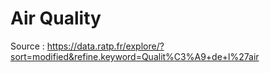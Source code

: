 # Air Quality

Source : https://data.ratp.fr/explore/?sort=modified&refine.keyword=Qualit%C3%A9+de+l%27air
